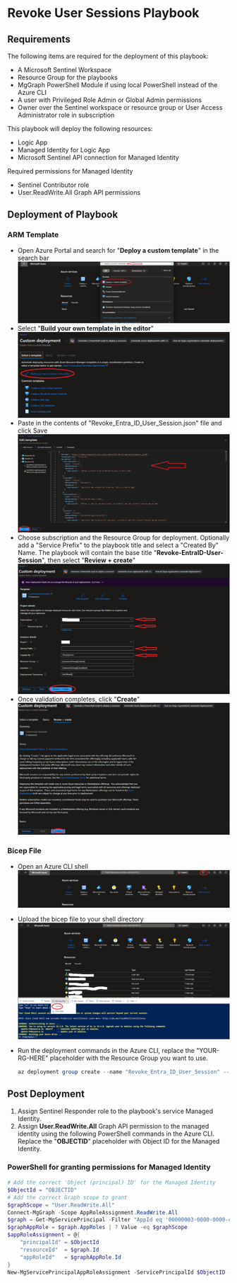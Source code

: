 # Revoke User Sessions Playbook

## Requirements

The following items are required for the deployment of this playbook:

- A Microsoft Sentinel Workspace
- Resource Group for the playbooks
- MgGraph PowerShell Module if using local PowerShell instead of the Azure CLI
- A user with Privileged Role Admin or Global Admin permissions
- Owner over the Sentinel workspace or resource group or User Access Administrator role in subscription

This playbook will deploy the following resources:

- Logic App
- Managed Identity for Logic App
- Microsoft Sentinel API connection for Managed Identity

Required permissions for Managed Identity

- Sentinel Contributor role
- User.ReadWrite.All Graph API permissions

## Deployment of Playbook

### ARM Template

- Open Azure Portal and search for "**Deploy a custom template**" in the search bar
![alt text](images/deploycustomtemplate_01.png)
- Select "**Build your own template in the editor**"
![alt text](images/deploycustomtemplate_02.png)
- Paste in the contents of "Revoke_Entra_ID_User_Session.json" file and click Save
![alt text](images/deploycustomtemplate_03.png)
- Choose subscription and the Resource Group for deployment. Optionally add a "Service Prefix" to the playbook title and select a "Created By" Name. The playbook will contain the base title "**Revoke-EntraID-User-Session**", then select "**Review + create**"
![alt text](images/deploycustomtemplate_04.png)
- Once validation completes, click "**Create**"
![alt text](images/deploycustomtemplate_05.png)

### Bicep File

- Open an Azure CLI shell
![alt text](images/bicep_01.png)
- Upload the bicep file to your shell directory
![alt text](images/bicep_02.png)
- Run the deployment commands in the Azure CLI, replace the "YOUR-RG-HERE" placeholder with the Resource Group you want to use.

    ```powershell
    az deployment group create --name "Revoke_Entra_ID_User_Session" --resource-group "YOUR-RG-HERE" --template-file revoke_entra_id_user_session.bicep
    ```

## Post Deployment

1. Assign Sentinel Responder role to the playbook's service Managed Identity.
2. Assign **User.ReadWrite.All** Graph API permission to the managed identity using the following PowerShell commands in the Azure CLI. Replace the "**OBJECTID**" placeholder with Object ID for the Managed Identity.

### PowerShell for granting permissions for Managed Identity

```powershell
# Add the correct 'Object (principal) ID' for the Managed Identity
$ObjectId = "OBJECTID"
# Add the correct Graph scope to grant
$graphScope = "User.ReadWrite.All"
Connect-MgGraph -Scope AppRoleAssignment.ReadWrite.All
$graph = Get-MgServicePrincipal -Filter "AppId eq '00000003-0000-0000-c000-000000000000'"
$graphAppRole = $graph.AppRoles | ? Value -eq $graphScope
$appRoleAssignment = @{
    "principalId" = $ObjectId
    "resourceId"  = $graph.Id
    "appRoleId"   = $graphAppRole.Id
}
New-MgServicePrincipalAppRoleAssignment -ServicePrincipalId $ObjectID -BodyParameter $appRoleAssignment | Format-List
```
